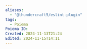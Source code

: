 ```yaml
---
aliases:
  - "@thundercraft5/eslint-plugin"
tags:
  - Poiema
Poiema ID: 
Created: 2024-11-13T21:24
Edited: 2024-11-15T14:11
---
```

